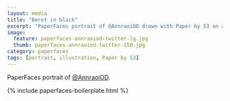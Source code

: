 ```yaml
---
layout: media
title: "Beret in black"
excerpt: "PaperFaces portrait of @AnnraoiOD drawn with Paper by 53 on an iPad."
image: 
  feature: paperfaces-annraoiod-twitter-lg.jpg
  thumb: paperfaces-annraoiod-twitter-150.jpg
category: paperfaces
tags: [portrait, illustration, Paper by 53]
---
```


PaperFaces portrait of [@AnnraoiOD](http://twitter.com/AnnraoiOD).

{% include paperfaces-boilerplate.html %}